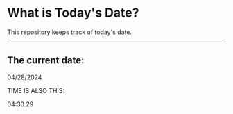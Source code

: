 # What is Today's Date?
This repository keeps track of today's date.
* * *
 
## The current date:  
 04/28/2024 
  
  
 TIME IS ALSO THIS: 
  
 04:30.29 
  
  
